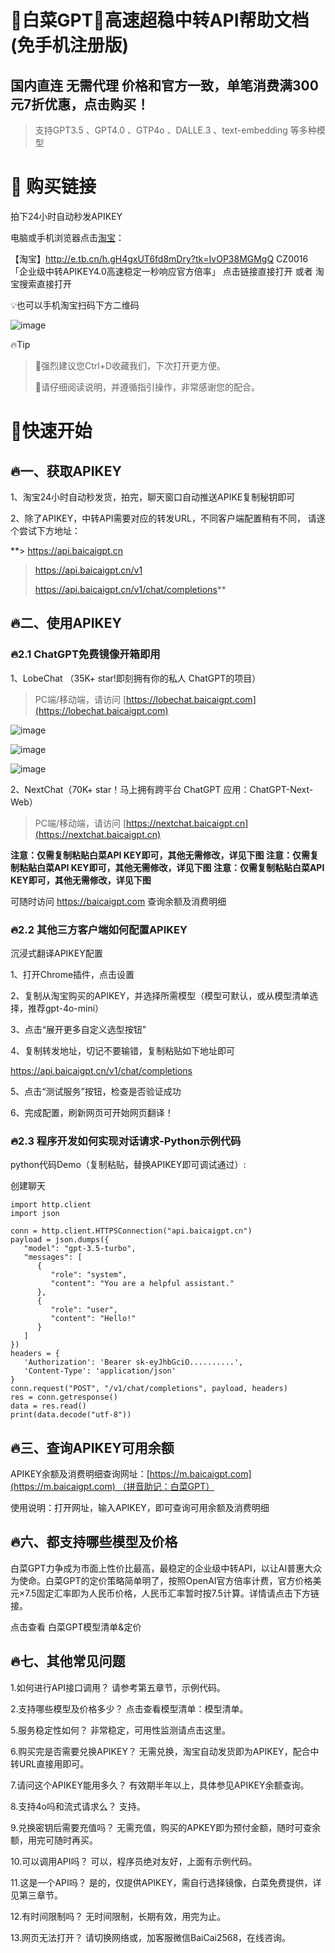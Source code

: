 # 🚀白菜GPT🚀高速超稳中转API帮助文档(免手机注册版)
## 国内直连 无需代理 价格和官方一致，单笔消费满300元7折优惠，点击购买！

> 支持GPT3.5 、GPT4.0 、GTP4o 、DALLE.3 、text-embedding 等多种模型


# 🎁 购买链接

拍下24小时自动秒发APIKEY

电脑或手机浏览器点击[淘宝](http://e.tb.cn/h.gH4gxUT6fd8mDry?tk=IvOP38MGMgQ)：

【淘宝】http://e.tb.cn/h.gH4gxUT6fd8mDry?tk=IvOP38MGMgQ CZ0016 「企业级中转APIKEY4.0高速稳定一秒响应官方倍率」
点击链接直接打开 或者 淘宝搜索直接打开

💡也可以手机淘宝扫码下方二维码

![image](https://github.com/user-attachments/assets/1482d718-6677-40ca-bdcf-6f5fdf3c39fb)

🔥Tip

> 📣强烈建议您Ctrl+D收藏我们，下次打开更方便。
> 
> 📣请仔细阅读说明，并遵循指引操作，非常感谢您的配合。

# 🚀快速开始

## 🔥一、获取APIKEY

1、淘宝24小时自动秒发货，拍完，聊天窗口自动推送APIKE复制秘钥即可



2、除了APIKEY，中转API需要对应的转发URL，不同客户端配置稍有不同， 请逐个尝试下方地址：

**> https://api.baicaigpt.cn
> 
> https://api.baicaigpt.cn/v1
> 
> https://api.baicaigpt.cn/v1/chat/completions**

## 🔥二、使用APIKEY

### 🔥2.1 ChatGPT免费镜像开箱即用

1、LobeChat （35K+ star!即刻拥有你的私人 ChatGPT的项目）

> PC端/移动端，请访问 [https://lobechat.baicaigpt.com](https://lobechat.baicaigpt.com)

![image](https://github.com/user-attachments/assets/a96d97f1-ccf6-4494-b976-91963702fc98)

![image](https://github.com/user-attachments/assets/ac41a079-a828-4a2f-872e-4167310fb590)

![image](https://github.com/user-attachments/assets/9bbe4c2f-8963-405b-8780-35187a0a14f1)


2、NextChat（70K+ star！马上拥有跨平台 ChatGPT 应用：ChatGPT-Next-Web）

> PC端/移动端，请访问 [https://nextchat.baicaigpt.cn](https://nextchat.baicaigpt.cn)

**注意：仅需复制粘贴白菜API KEY即可，其他无需修改，详见下图
注意：仅需复制粘贴白菜API KEY即可，其他无需修改，详见下图
注意：仅需复制粘贴白菜API KEY即可，其他无需修改，详见下图**

可随时访问 https://baicaigpt.com 查询余额及消费明细

### 🔥2.2 其他三方客户端如何配置APIKEY

沉浸式翻译APIKEY配置

1、打开Chrome插件，点击设置

2、复制从淘宝购买的APIKEY，并选择所需模型（模型可默认，或从模型清单选择，推荐gpt-4o-mini）

3、点击“展开更多自定义选型按钮”

4、复制转发地址，切记不要输错，复制粘贴如下地址即可

https://api.baicaigpt.cn/v1/chat/completions

5、点击“测试服务”按钮，检查是否验证成功

6、完成配置，刷新网页可开始网页翻译！

### 🔥2.3 程序开发如何实现对话请求-Python示例代码

python代码Demo（复制粘贴，替换APIKEY即可调试通过）:

创建聊天

```
import http.client
import json

conn = http.client.HTTPSConnection("api.baicaigpt.cn")
payload = json.dumps({
   "model": "gpt-3.5-turbo",
   "messages": [
      {
         "role": "system",
         "content": "You are a helpful assistant."
      },
      {
         "role": "user",
         "content": "Hello!"
      }
   ]
})
headers = {
   'Authorization': 'Bearer sk-eyJhbGciO..........',
   'Content-Type': 'application/json'
}
conn.request("POST", "/v1/chat/completions", payload, headers)
res = conn.getresponse()
data = res.read()
print(data.decode("utf-8"))
```


## 🔥三、查询APIKEY可用余额

APIKEY余额及消费明细查询网址：[https://m.baicaigpt.com](https://m.baicaigpt.com) （拼音助记：白菜GPT）

使用说明：打开网址，输入APIKEY，即可查询可用余额及消费明细


## 🔥六、都支持哪些模型及价格

白菜GPT力争成为市面上性价比最高，最稳定的企业级中转API，以让AI普惠大众为使命。白菜GPT的定价策略简单明了，按照OpenAI官方倍率计费，官方价格美元×7.5固定汇率即为人民币价格，人民币汇率暂时按7.5计算。详情请点击下方链接。

点击查看 白菜GPT模型清单&定价

## 🔥七、其他常见问题

1.如何进行API接口调用？
请参考第五章节，示例代码。

2.支持哪些模型及价格多少？
点击查看模型清单：模型清单。

5.服务稳定性如何？
非常稳定，可用性监测请点击这里。

6.购买完是否需要兑换APIKEY？
无需兑换，淘宝自动发货即为APIKEY，配合中转URL直接用即可。

7.请问这个APIKEY能用多久？
有效期半年以上，具体参见APIKEY余额查询。

8.支持4o吗和流式请求么？
支持。

9.兑换密钥后需要充值吗？
无需充值，购买的APKEY即为预付金额，随时可查余额，用完可随时再买。

10.可以调用API吗？
可以，程序员绝对友好，上面有示例代码。

11.这是一个API吗？
是的，仅提供APIKEY，需自行选择镜像，白菜免费提供，详见第三章节。

12.有时间限制吗？
无时间限制，长期有效，用完为止。

13.网页无法打开？
请切换网络或，加客服微信BaiCai2568，在线咨询。
